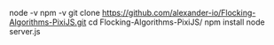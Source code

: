 node -v
npm -v
git clone https://github.com/alexander-io/Flocking-Algorithms-PixiJS.git
cd Flocking-Algorithms-PixiJS/
npm install
node server.js
